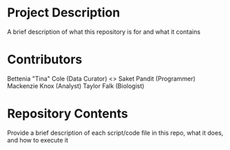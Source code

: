 # Project Description

A brief description of what this repository is for and what it contains

# Contributors

Bettenia "Tina" Cole (Data Curator) <>
Saket Pandit (Programmer)
Mackenzie Knox (Analyst)
Taylor Falk (Biologist)

# Repository Contents

Provide a brief description of each script/code file in this repo, what it does, and how to execute it

